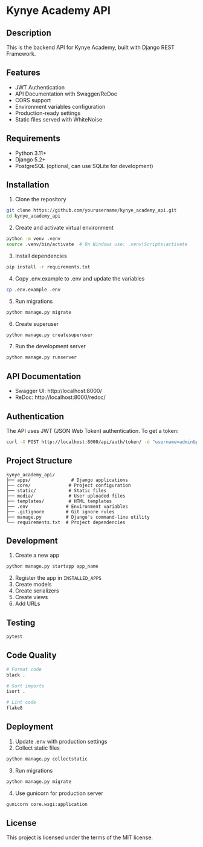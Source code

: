 # Kynye Academy API

## Description
This is the backend API for Kynye Academy, built with Django REST Framework.

## Features
- JWT Authentication
- API Documentation with Swagger/ReDoc
- CORS support
- Environment variables configuration
- Production-ready settings
- Static files served with WhiteNoise

## Requirements
- Python 3.11+
- Django 5.2+
- PostgreSQL (optional, can use SQLite for development)

## Installation

1. Clone the repository
```bash
git clone https://github.com/yourusername/kynye_academy_api.git
cd kynye_academy_api
```

2. Create and activate virtual environment
```bash
python -m venv .venv
source .venv/bin/activate  # On Windows use: .venv\Scripts\activate
```

3. Install dependencies
```bash
pip install -r requirements.txt
```

4. Copy .env.example to .env and update the variables
```bash
cp .env.example .env
```

5. Run migrations
```bash
python manage.py migrate
```

6. Create superuser
```bash
python manage.py createsuperuser
```

7. Run the development server
```bash
python manage.py runserver
```

## API Documentation
- Swagger UI: http://localhost:8000/
- ReDoc: http://localhost:8000/redoc/

## Authentication
The API uses JWT (JSON Web Token) authentication. To get a token:

```bash
curl -X POST http://localhost:8000/api/auth/token/ -d "username=admin&password=password"
```

## Project Structure
```
kynye_academy_api/
├── apps/               # Django applications
├── core/              # Project configuration
├── static/            # Static files
├── media/             # User uploaded files
├── templates/         # HTML templates
├── .env              # Environment variables
├── .gitignore        # Git ignore rules
├── manage.py         # Django's command-line utility
└── requirements.txt  # Project dependencies
```

## Development
1. Create a new app
```bash
python manage.py startapp app_name
```

2. Register the app in `INSTALLED_APPS`
3. Create models
4. Create serializers
5. Create views
6. Add URLs

## Testing
```bash
pytest
```

## Code Quality
```bash
# Format code
black .

# Sort imports
isort .

# Lint code
flake8
```

## Deployment
1. Update .env with production settings
2. Collect static files
```bash
python manage.py collectstatic
```
3. Run migrations
```bash
python manage.py migrate
```
4. Use gunicorn for production server
```bash
gunicorn core.wsgi:application
```

## License
This project is licensed under the terms of the MIT license.

